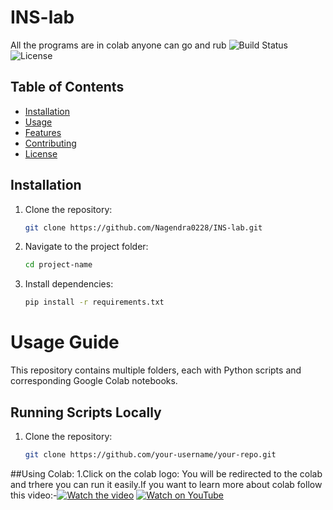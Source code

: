 # INS-lab
All the programs are in colab anyone can go and rub 
![Build Status](https://img.shields.io/badge/build-passing-brightgreen)
![License](https://img.shields.io/badge/license-Nagendra0228-blue)

## Table of Contents
- [Installation](#installation)
- [Usage](#usage)
- [Features](#features)
- [Contributing](#contributing)
- [License](#license)

## Installation
1. Clone the repository:
   ```sh
   git clone https://github.com/Nagendra0228/INS-lab.git
   ```
2. Navigate to the project folder:
   ```sh
   cd project-name
   ```
3. Install dependencies:
   ```sh
   pip install -r requirements.txt
   ```
# Usage Guide

This repository contains multiple folders, each with Python scripts and corresponding Google Colab notebooks.

## Running Scripts Locally
1. Clone the repository:
   ```sh
   git clone https://github.com/your-username/your-repo.git
   ```
##Using Colab:
1.Click on the colab logo:
You will be redirected to the colab and trhere you can run it easily.If you want to learn more about colab follow this video:-[![Watch the video](https://img.youtube.com/vi/VIDEO_ID/0.jpg)](https://www.youtube.com/watch?v=VIDEO_ID)
[![Watch on YouTube](https://img.shields.io/badge/Watch%20on-YouTube-red?logo=youtube)](https://www.youtube.com/watch?v=VIDEO_ID)


